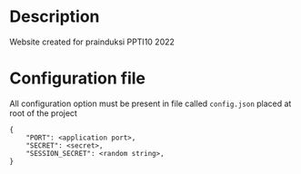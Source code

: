 # Description

Website created for prainduksi PPTI10 2022

# Configuration file

All configuration option must be present in file called `config.json` placed at root of the project

```
{
    "PORT": <application port>,
    "SECRET": <secret>,
    "SESSION_SECRET": <random string>,
}
```

